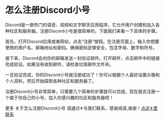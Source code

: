 # 怎么注册Discord小号

Discord是一款热门的语音、视频和文字聊天应用程序，它允许用户创建和加入各种社区和服务器。注册Discord小号是很简单的，下面我们来看一下具体的步骤。

首先，打开Discord应用或者网站，点击“注册”按钮。在注册页面上，输入你想要使用的用户名、邮箱地址和密码。确保密码足够安全，包含字母、数字和符号。

接下来，Discord会向你的邮箱发送一封验证邮件。打开邮件，点击邮件中的链接完成验证。如果没有收到邮件，请检查垃圾邮件文件夹。

一旦验证完成，你的Discord小号就注册成功了！你可以根据个人喜好设置头像和个人资料，然后开始探索各种社区和服务器了。

注册Discord小号非常简单，只需要几个简单的步骤就可以完成。现在就去注册一个属于你自己的小号，加入你感兴趣的社区和服务器吧！

更多 关于怎么注册Discord小号 请通过✈与我们联系，感谢阅读,谢谢！[点这✈里联系](https://www.k02.cc)